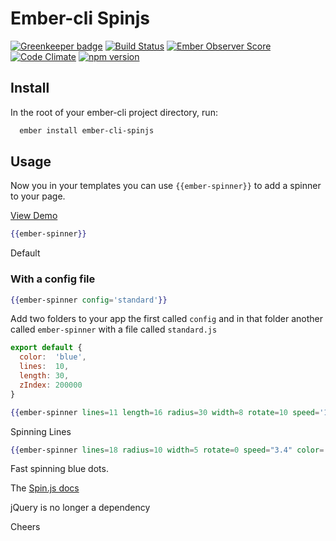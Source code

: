 # Ember-cli Spinjs

[![Greenkeeper badge](https://badges.greenkeeper.io/kiwiupover/ember-cli-spinjs.svg)](https://greenkeeper.io/)
[![Build Status](https://travis-ci.org/kiwiupover/ember-cli-spinjs.svg)](https://travis-ci.org/kiwiupover/ember-cli-spinjs)
[![Ember Observer Score](http://emberobserver.com/badges/ember-cli-spinjs.svg)](http://emberobserver.com/addons/ember-cli-spinjs)
[![Code Climate](https://codeclimate.com/github/kiwiupover/ember-cli-spinjs/badges/gpa.svg)](https://codeclimate.com/github/kiwiupover/ember-cli-spinjs)
[![npm version](https://badge.fury.io/js/ember-cli-spinjs.svg)](http://badge.fury.io/js/ember-cli-spinjs)

## Install
In the root of your ember-cli project directory, run:

```bash
  ember install ember-cli-spinjs
```

## Usage
Now you in your templates you can use `{{ember-spinner}}` to add a spinner to your page.

[View Demo](http://ember-cli-spinjs.surge.sh/)

```handlebars
{{ember-spinner}}
```
Default

### With a config file
```handlebars
{{ember-spinner config='standard'}}
```
Add two folders to your app the first called `config` and in that folder
another called `ember-spinner` with a file called `standard.js`

```javascript
export default {
  color:  'blue',
  lines:  10,
  length: 30,
  zIndex: 200000
}
```

```handlebars
{{ember-spinner lines=11 length=16 radius=30 width=8 rotate=10 speed='1.1' color="#ffc52e"}}
```
Spinning Lines

```handlebars
{{ember-spinner lines=18 radius=10 width=5 rotate=0 speed="3.4" color='blue'}}
```
Fast spinning blue dots.

The [Spin.js docs](http://fgnass.github.io/spin.js/)

jQuery is no longer a dependency

Cheers
